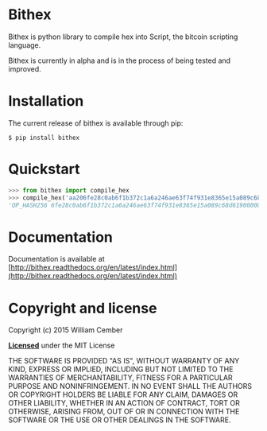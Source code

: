 # Bithex #

Bithex is python library to compile hex into Script, the bitcoin scripting language.

Bithex is currently in alpha and is in the process of being tested and improved.

# Installation #
The current release of bithex is available through pip:

    $ pip install bithex

# Quickstart #

```python
>>> from bithex import compile_hex
>>> compile_hex('aa206fe28c0ab6f1b372c1a6a246ae63f74f931e8365e15a089c68d619000000000087')
'OP_HASH256 6fe28c0ab6f1b372c1a6a246ae63f74f931e8365e15a089c68d6190000000000 OP_EQUAL'
```

# Documentation #

Documentation is available at [http://bithex.readthedocs.org/en/latest/index.html](http://bithex.readthedocs.org/en/latest/index.html)

# Copyright and license #

Copyright (c) 2015 William Cember

[**Licensed**](https://github.com/wcember/bithex/blob/master/LICENSE) under the MIT License

THE SOFTWARE IS PROVIDED "AS IS", WITHOUT WARRANTY OF ANY KIND, EXPRESS OR IMPLIED, INCLUDING BUT NOT LIMITED TO THE WARRANTIES OF MERCHANTABILITY, FITNESS FOR A PARTICULAR PURPOSE AND NONINFRINGEMENT. IN NO EVENT SHALL THE AUTHORS OR COPYRIGHT HOLDERS BE LIABLE FOR ANY CLAIM, DAMAGES OR OTHER LIABILITY, WHETHER IN AN ACTION OF CONTRACT, TORT OR OTHERWISE, ARISING FROM, OUT OF OR IN CONNECTION WITH THE SOFTWARE OR THE USE OR OTHER DEALINGS IN THE SOFTWARE.